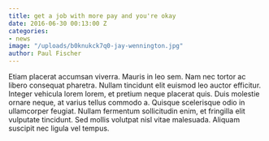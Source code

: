 ```yaml
---
title: get a job with more pay and you're okay
date: 2016-06-30 00:13:00 Z
categories:
- news
image: "/uploads/b0knukck7q0-jay-wennington.jpg"
author: Paul Fischer
---
```


Etiam placerat accumsan viverra. Mauris in leo sem. Nam nec tortor ac libero consequat pharetra. Nullam tincidunt elit euismod leo auctor efficitur. Integer vehicula lorem lorem, et pretium neque placerat quis. Duis molestie ornare neque, at varius tellus commodo a. Quisque scelerisque odio in ullamcorper feugiat. Nullam fermentum sollicitudin enim, et fringilla elit vulputate tincidunt. Sed mollis volutpat nisl vitae malesuada. Aliquam suscipit nec ligula vel tempus.